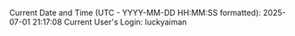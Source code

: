 Current Date and Time (UTC - YYYY-MM-DD HH:MM:SS formatted): 2025-07-01 21:17:08
Current User's Login: luckyaiman

